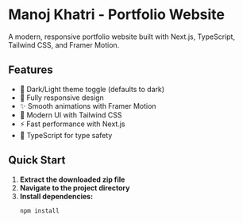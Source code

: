 # Manoj Khatri - Portfolio Website

A modern, responsive portfolio website built with Next.js, TypeScript, Tailwind CSS, and Framer Motion.

## Features

- 🌙 Dark/Light theme toggle (defaults to dark)
- 📱 Fully responsive design
- ✨ Smooth animations with Framer Motion
- 🎨 Modern UI with Tailwind CSS
- ⚡ Fast performance with Next.js
- 🔧 TypeScript for type safety

## Quick Start

1. **Extract the downloaded zip file**
2. **Navigate to the project directory**
3. **Install dependencies:**
   ```bash
   npm install
